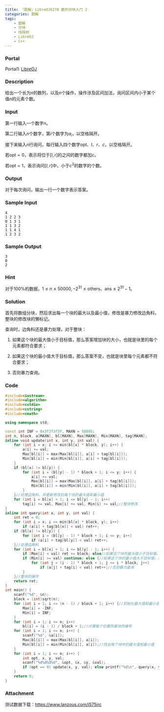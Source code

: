 ```yaml
---
title: 『题解』LibreOJ6278 数列分块入门 2
categories: 题解
tags:
    - 题解
    - 分块
    - 线段树
    - LibreOJ
    - C++
---
```


### Portal

Portal1: [LibreOJ](https://loj.ac/problem/6278/)

### Description

给出一个长为$n$的数列，以及$n$个操作，操作涉及区间加法，询问区间内小于某个值$n$的元素个数。

### Input

第一行输入一个数字$n$。

第二行输入$n$个数字，第$i$个数字为$a_i$，以空格隔开。

接下来输入$n$行询问，每行输入四个数字$\mathrm{opt}$、$l$、$r$、$c$，以空格隔开。

若$\mathrm{opt} = 0$，表示将位于$[l, r]$的之间的数字都加$c$。

若$\mathrm{opt} = 1$，表示询问$[l, r]$中，小于$c ^ 2$的数字的个数。

### Output

对于每次询问，输出一行一个数字表示答案。

### Sample Input

```
4
1 2 2 3
0 1 3 1
1 1 3 2
1 1 4 1
1 2 3 2
```

### Sample Output

```
3
0
2
```

### Hint

对于$100\%$的数据，$1 \le n \le 50000, -2^{31} \le \mathrm{others}$、$\mathrm{ans} \le 2^{31}-1$。

### Solution

首先将数组分块，然后求出每一个块的最大以及最小值，修改是暴力修改边角料，整块的修改块的懒标记。

查询时，边角料还是暴力处理，对于整块：

1. 如果这个块的最大值小于目标值，那么答案增加块的大小，也就是块里的每个元素都符合要求；

1. 如果这个块的最小值大于目标值，那么答案不变，也就是块里每个元素都不符合要求；

1. 否则暴力查询。

### Code

```cpp
#include<iostream>
#include<algorithm>
#include<cstdio>
#include<cstring>
#include<cmath>

using namespace std;

const int INF = 0x3f3f3f3f, MAXN = 50005;
int n, block, a[MAXN], bl[MAXN], Max[MAXN], Min[MAXN], tag[MAXN];
inline void update(int x, int y, int val) {
    for (int i = x; i <= min(bl[x] * block, y); i++) {
        a[i] += val;
        Max[bl[i]] = max(Max[bl[i]], a[i] + tag[bl[i]]);
        Min[bl[i]] = min(Min[bl[i]], a[i] + tag[bl[i]]);
    }
    if (bl[x] != bl[y]) {
        for (int i = (bl[y] - 1) * block + 1; i <= y; i++) {
            a[i] += val;
            Max[bl[i]] = max(Max[bl[i]], a[i] + tag[bl[i]]);
            Min[bl[i]] = min(Min[bl[i]], a[i] + tag[bl[i]]);
        }
    }//处理边角料，并更新修改后每个块的最大值和最小值
    for (int i = bl[x] + 1; i <= bl[y] - 1; i++)
        tag[i] += val, Max[i] += val, Min[i] += val;//整块修改
}
inline int query(int x, int y, int val) {
    int ret = 0;
    for (int i = x; i <= min(bl[x] * block, y); i++)
        if (a[i] + tag[bl[x]] < val) ret++;
    if (bl[x] != bl[y]) {
        for (int i = (bl[y] - 1) * block + 1; i <= y; i++)
            if (a[i] + tag[bl[y]] < val) ret++;
    }//处理边角料
    for (int i = bl[x] + 1; i <= bl[y] - 1; i++) {
        if (Max[i] < val) ret += block; else//如果这个块的最大值小于目标值，那么答案增加块的大小
        if (Min[i] >= val) continue; else {//如果这个块的最小值大于目标值，那么答案不变
            for (int j = (i - 1) * block + 1; j <= i * block; j++)
                if (a[j] + tag[i] < val) ret++;//否则暴力查询
        }
    }//整块的操作
    return ret;
}
int main() {
    scanf("%d", &n);
    block = (int)sqrt(n);
    for (int i = 1; i <= (n - 1) / block + 1; i++) {//初始化最大值和最小值
        Max[i] = -INF;
        Min[i] = INF;
    }
    for (int i = 1; i <= n; i++)
        bl[i] = (i - 1) / block + 1;//计算每个位置所属块的编号
    for (int i = 1; i <= n; i++) {
        scanf("%d", &a[i]);
        Max[bl[i]] = max(Max[bl[i]], a[i]);
        Min[bl[i]] = min(Min[bl[i]], a[i]);//找出每个块中的最大值和最小值
    }
    for (int i = 1; i <= n; i++) {
        int opt, x, y, val;
        scanf("%d%d%d%d", &opt, &x, &y, &val);
        if (opt == 0) update(x, y, val); else printf("%d\n", query(x, y, val * val));
    }
    return 0;
}
```

### Attachment

测试数据下载：https://www.lanzous.com/i575irc